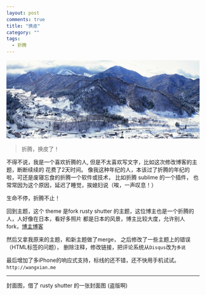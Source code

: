 ```yaml
---
layout: post
comments: true
title: "换皮"
category: ""
tags: 
  - 折腾
---
```


![](/misc/photos/2014/04/white-mountains.jpg)

> 折腾，换皮了！

不得不说，我是一个喜欢折腾的人, 但是不太喜欢写文字，比如这次修改博客的主题，断断续续的
花费了2天时间。 像我这种年纪的人，本该过了折腾的年纪的啦，可还是废寝忘食的折腾一个软件或技术， 
比如折腾 sublime 的一个插件， 也常常因为这个原因，延迟了睡觉，挨媳妇说（唉，一声叹息！）

生命不停，折腾不止！

回到主题，这个 theme 是fork rusty shutter 的主题，这位博主也是一个折腾的人，人好像在日本，看好多照片
都是日本的风景，博主比较大度，允许别人fork，[博主博客](http://lhzhang.com/)

然后又拿我原来的主题，和新主题做了merge， 之后修改了一些主题上的错误（HTML标签的问题），
删除注释，修改链接，把评论系统从`Disqus`改为`多说`

最后增加了多iPhone的响应式支持，标线的还不错，还不快用手机试试。 `http://wangxian.me`





---
封面图，借了 rusty shutter 的一张封面图 (盗版啊)
